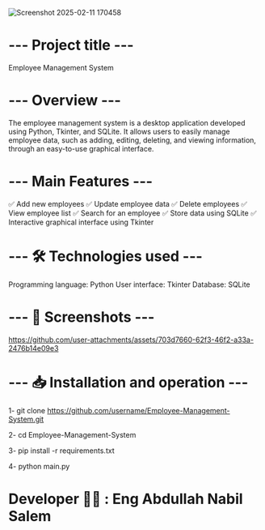 ![Screenshot 2025-02-11 170458](https://github.com/user-attachments/assets/63b4d913-5545-4d0f-b6c5-65b1498410d0)

# --- Project title ---
Employee Management System

# --- Overview ---
The employee management system is a desktop application developed using Python, Tkinter, and SQLite. 
It allows users to easily manage employee data, such as adding, editing, deleting, and viewing information, 
through an easy-to-use graphical interface.

# --- Main Features ---
✅ Add new employees
✅ Update employee data
✅ Delete employees
✅ View employee list
✅ Search for an employee
✅ Store data using SQLite
✅ Interactive graphical interface using Tkinter

# --- 🛠️ Technologies used ---
Programming language: Python
User interface: Tkinter
Database: SQLite

# --- 📸 Screenshots ---
https://github.com/user-attachments/assets/703d7660-62f3-46f2-a33a-2476b14e09e3

# --- 📥 Installation and operation ---

1- git clone https://github.com/username/Employee-Management-System.git

2- cd Employee-Management-System

3- pip install -r requirements.txt

4- python main.py

# Developer 👨‍💻 : Eng Abdullah Nabil Salem

